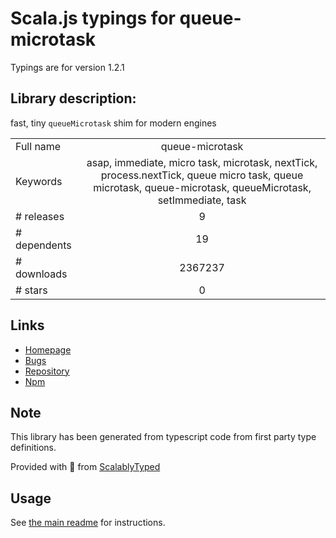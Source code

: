 
# Scala.js typings for queue-microtask

Typings are for version 1.2.1

## Library description:
fast, tiny `queueMicrotask` shim for modern engines

|                    |                 |
| ------------------ | :-------------: |
| Full name          | queue-microtask |
| Keywords           | asap, immediate, micro task, microtask, nextTick, process.nextTick, queue micro task, queue microtask, queue-microtask, queueMicrotask, setImmediate, task |
| # releases         | 9 |
| # dependents       | 19 |
| # downloads        | 2367237 |
| # stars            | 0 |

## Links
- [Homepage](https://github.com/feross/queue-microtask)
- [Bugs](https://github.com/feross/queue-microtask/issues)
- [Repository](https://github.com/feross/queue-microtask)
- [Npm](https://www.npmjs.com/package/queue-microtask)
    


## Note
This library has been generated from typescript code from first party type definitions.

Provided with :purple_heart: from [ScalablyTyped](https://github.com/oyvindberg/ScalablyTyped)

## Usage
See [the main readme](../../readme.md) for instructions.


